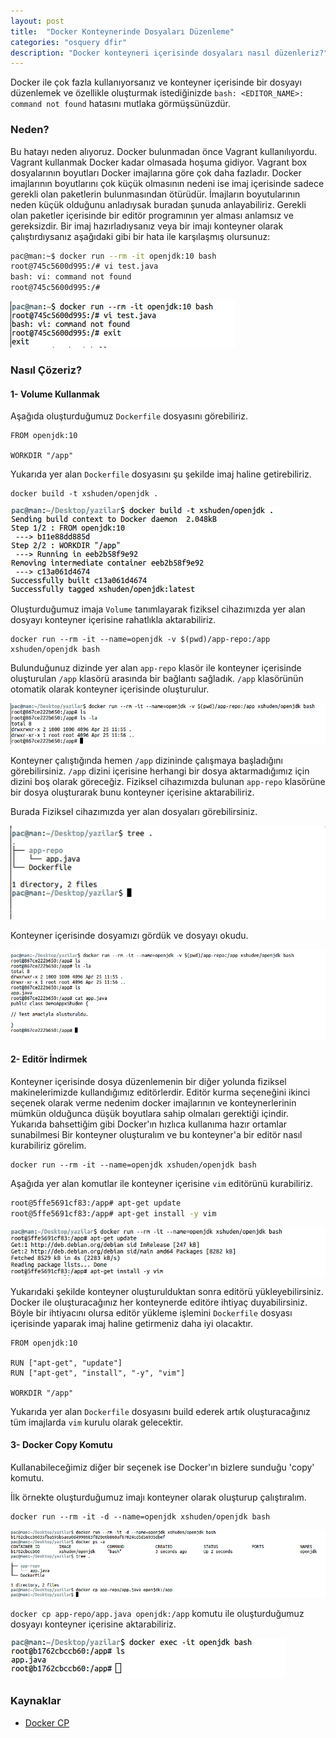 ```yaml
---
layout: post
title:  "Docker Konteynerinde Dosyaları Düzenleme"
categories: "osquery dfir"
description: "Docker konteyneri içerisinde dosyaları nasıl düzenleriz?"
---
```


Docker ile çok fazla kullanıyorsanız ve konteyner içerisinde bir dosyayı düzenlemek ve özellikle oluşturmak istediğinizde `bash: <EDITOR_NAME>: command not found` hatasını mutlaka görmüşsünüzdür. 

### Neden? 

Bu hatayı neden alıyoruz. Docker bulunmadan önce Vagrant kullanılıyordu. Vagrant kullanmak Docker kadar olmasada hoşuma gidiyor. Vagrant box dosyalarının  boyutları Docker imajlarına göre çok daha fazladır. Docker imajlarının boyutlarını çok küçük olmasının nedeni ise imaj içerisinde sadece gerekli olan paketlerin bulunmasından ötürüdür. İmajların boyutularının neden küçük olduğunu anladıysak buradan şunuda anlayabiliriz. Gerekli olan paketler içerisinde bir editör programının yer alması anlamsız ve gereksizdir. Bir imaj hazırladıysanız veya bir imajı konteyner olarak çalıştırdıysanız aşağıdaki gibi bir hata ile karşılaşmış olursunuz:

```bash
pac@man:~$ docker run --rm -it openjdk:10 bash
root@745c5600d995:/# vi test.java
bash: vi: command not found
root@745c5600d995:/# 
```

![OpenJDK 10 Docker Run](../assets/images/2019-04-25/01.png)

### Nasıl Çözeriz?

#### 1- Volume Kullanmak

Aşağıda oluşturduğumuz `Dockerfile` dosyasını görebiliriz.

```docker
FROM openjdk:10

WORKDIR "/app"
```

Yukarıda yer alan `Dockerfile` dosyasını şu şekilde imaj haline getirebiliriz.

```
docker build -t xshuden/openjdk .
```

![OpenJDK 10 Docker Run](../assets/images/2019-04-25/02.png)

Oluşturduğumuz imaja `Volume` tanımlayarak fiziksel cihazımızda yer alan dosyayı konteyner içerisine rahatlıkla aktarabiliriz.

```
docker run --rm -it --name=openjdk -v $(pwd)/app-repo:/app xshuden/openjdk bash
```

Bulunduğunuz dizinde yer alan `app-repo` klasör ile konteyner içerisinde oluşturulan `/app` klasörü arasında bir bağlantı sağladık. `/app` klasörünün otomatik olarak konteyner içerisinde oluşturulur. 

![OpenJDK 10 Docker Run](../assets/images/2019-04-25/03.png)

Konteyner çalıştığında hemen `/app` dizininde çalışmaya başladığını görebilirsiniz. `/app` dizini içerisine herhangi bir dosya aktarmadığımız için dizini boş olarak göreceğiz. Fiziksel cihazımızda bulunan `app-repo` klasörüne bir dosya oluşturarak bunu konteyner içerisine aktarabiliriz.

Burada Fiziksel cihazımızda yer alan dosyaları görebilirsiniz.

![OpenJDK 10 Docker Run](../assets/images/2019-04-25/04.png)

Konteyner içerisinde dosyamızı gördük ve dosyayı okudu.

![OpenJDK 10 Docker Run](../assets/images/2019-04-25/05.png)

#### 2- Editör İndirmek

Konteyner içerisinde dosya düzenlemenin bir diğer yolunda fiziksel makinelerimizde kullandığımız editörlerdir. Editör kurma seçeneğini ikinci seçenek olarak verme nedenim docker imajlarının ve konteynerlerinin mümkün olduğunca düşük boyutlara sahip olmaları gerektiği içindir. Yukarıda bahsettiğim gibi Docker'ın hızlıca kullanıma hazır ortamlar sunabilmesi  Bir konteyner oluşturalım ve bu konteyner'a bir editör nasıl kurabiliriz görelim.

```
docker run --rm -it --name=openjdk xshuden/openjdk bash
```

Aşağıda yer alan komutlar ile konteyner içerisine `vim` editörünü kurabiliriz.

```bash
root@5ffe5691cf83:/app# apt-get update
root@5ffe5691cf83:/app# apt-get install -y vim
```

![Docker Konteyner Vim Editör Yüklemek](../assets/images/2019-04-25/06.png)

Yukarıdaki şekilde konteyner oluşturulduktan sonra editörü yükleyebilirsiniz. 
Docker ile oluşturacağınız her konteynerde editöre ihtiyaç duyabilirsiniz. Böyle bir ihtiyacını olursa editör yükleme işlemini `Dockerfile` dosyası içerisinde yaparak imaj haline getirmeniz daha iyi olacaktır.

```docker
FROM openjdk:10

RUN ["apt-get", "update"]
RUN ["apt-get", "install", "-y", "vim"]

WORKDIR "/app"
```

Yukarıda yer alan `Dockerfile` dosyasını build ederek artık oluşturacağınız tüm imajlarda `vim` kurulu olarak gelecektir.


#### 3- Docker Copy Komutu

Kullanabileceğimiz diğer bir seçenek ise Docker'ın bizlere sunduğu 'copy' komutu. 

İlk örnekte oluşturduğumuz imajı konteyner olarak oluşturup çalıştıralım.

```
docker run --rm -it -d --name=openjdk xshuden/openjdk bash
```

![Docker Konteyner Copy Komutu](../assets/images/2019-04-25/07.png)

`docker cp app-repo/app.java openjdk:/app` komutu ile oluşturduğumuz dosyayı konteyner içerisine aktarabiliriz.

![Docker Konteyner Copy Komutu](../assets/images/2019-04-25/08.png)



### Kaynaklar

* [Docker CP]

[Docker CP]: https://docs.docker.com/engine/reference/commandline/cp/